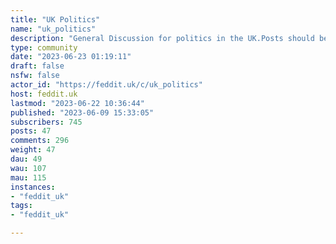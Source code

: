 ```yaml
---
title: "UK Politics" 
name: "uk_politics"
description: "General Discussion for politics in the UK.Posts should be related to UK-centric politics, and either a link to reputable news source, or a text discussion."
type: community
date: "2023-06-23 01:19:11"
draft: false
nsfw: false
actor_id: "https://feddit.uk/c/uk_politics"
host: feddit.uk
lastmod: "2023-06-22 10:36:44"
published: "2023-06-09 15:33:05"
subscribers: 745
posts: 47
comments: 296
weight: 47
dau: 49
wau: 107
mau: 115
instances:
- "feddit_uk"
tags: 
- "feddit_uk"

---
```

